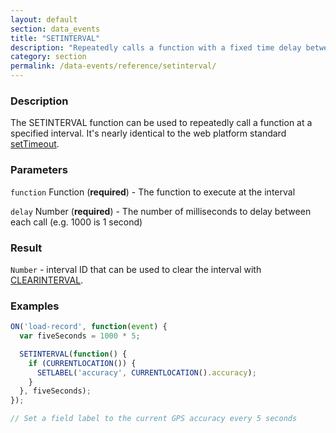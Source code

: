 ```yaml
---
layout: default
section: data_events
title: "SETINTERVAL"
description: "Repeatedly calls a function with a fixed time delay between each call"
category: section
permalink: /data-events/reference/setinterval/
---
```


### Description

The SETINTERVAL function can be used to repeatedly call a function at a specified interval. It's nearly identical to the web platform standard [setTimeout](https://developer.mozilla.org/en-US/docs/Web/API/WindowTimers/setInterval).

### Parameters

`function` Function (__required__) - The function to execute at the interval

`delay` Number (__required__) - The number of milliseconds to delay between each call (e.g. 1000 is 1 second)

### Result

`Number` - interval ID that can be used to clear the interval with [CLEARINTERVAL](/data-events/reference/clearinterval/).

### Examples

```js
ON('load-record', function(event) {
  var fiveSeconds = 1000 * 5;

  SETINTERVAL(function() {
    if (CURRENTLOCATION()) {
      SETLABEL('accuracy', CURRENTLOCATION().accuracy);
    }
  }, fiveSeconds);
});

// Set a field label to the current GPS accuracy every 5 seconds
```
